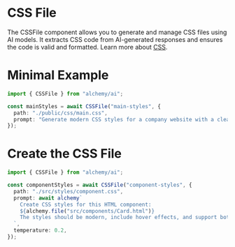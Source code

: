 # CSS File

The CSSFile component allows you to generate and manage CSS files using AI models. It extracts CSS code from AI-generated responses and ensures the code is valid and formatted. Learn more about [CSS](https://developer.mozilla.org/en-US/docs/Web/CSS).

# Minimal Example

```ts
import { CSSFile } from "alchemy/ai";

const mainStyles = await CSSFile("main-styles", {
  path: "./public/css/main.css",
  prompt: "Generate modern CSS styles for a company website with a clean, minimalist design.",
});
```

# Create the CSS File

```ts
import { CSSFile } from "alchemy/ai";

const componentStyles = await CSSFile("component-styles", {
  path: "./src/styles/component.css",
  prompt: await alchemy`
    Create CSS styles for this HTML component:
    ${alchemy.file("src/components/Card.html")}
    The styles should be modern, include hover effects, and support both light and dark themes.
  `,
  temperature: 0.2,
});
```